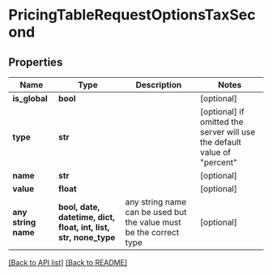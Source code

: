 # PricingTableRequestOptionsTaxSecond


## Properties
Name | Type | Description | Notes
------------ | ------------- | ------------- | -------------
**is_global** | **bool** |  | [optional] 
**type** | **str** |  | [optional]  if omitted the server will use the default value of "percent"
**name** | **str** |  | [optional] 
**value** | **float** |  | [optional] 
**any string name** | **bool, date, datetime, dict, float, int, list, str, none_type** | any string name can be used but the value must be the correct type | [optional]

[[Back to API list]](../README.md#documentation-for-api-endpoints) [[Back to README]](../README.md)


